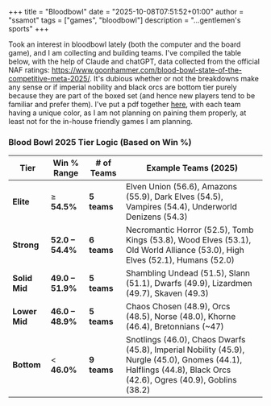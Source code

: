 +++
title = "Bloodbowl"
date = "2025-10-08T07:51:52+01:00"
author = "ssamot"
tags = ["games", "bloodbowl"]
description = "...gentlemen's sports"
+++

Took an interest in bloodbowl lately (both the computer and the board game), and I am collecting and building teams. I've compiled the table below, with the help of Claude and chatGPT, data collected from the official NAF ratings: https://www.goonhammer.com/blood-bowl-state-of-the-competitive-meta-2025/. It's dubious whether or not the breakdowns make any sense or if imperial nobility and black orcs are bottom tier purely because they are part of the boxed set (and hence new players tend to be familiar and prefer them). I've put a pdf together [here](/blood_bowl_teams.pdf), with each team having a unique color, as I am not planning on paining them properly, at least not for the in-house friendly games I am planning. 

###  Blood Bowl 2025 Tier Logic (Based on Win %)

| **Tier** | **Win % Range** | **# of Teams** | **Example Teams (2025)** |
|-----------|------------------|----------------|----------------------------|
| **Elite** | ≥ **54.5%** | **5 teams** | Elven Union (56.6), Amazons (55.9), Dark Elves (54.5), Vampires (54.4), Underworld Denizens (54.3) |
| **Strong** | **52.0 – 54.4%** | **6 teams** | Necromantic Horror (52.5), Tomb Kings (53.8), Wood Elves (53.1), Old World Alliance (53.0), High Elves (52.1), Humans (52.0) |
|  **Solid Mid** | **49.0 – 51.9%** | **5 teams** | Shambling Undead (51.5), Slann (51.1), Dwarfs (49.9), Lizardmen (49.7), Skaven (49.3) |
|  **Lower Mid** | **46.0 – 48.9%** | **5 teams** | Chaos Chosen (48.9), Orcs (48.5), Norse (48.0), Khorne (46.4), Bretonnians (~47) |
|  **Bottom** | < **46.0%** | **9 teams** | Snotlings (46.0), Chaos Dwarfs (45.8), Imperial Nobility (45.9), Nurgle (45.0), Gnomes (44.1), Halflings (44.8), Black Orcs (42.6), Ogres (40.9), Goblins (38.2) |

